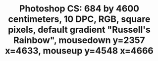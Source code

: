 ---
ee_id_thing: '4279'
site: '1'
type: '2'
inv_num: 2015-055
add_credit: Produced by ege carpets
url: 2015-055-photoshop-cs
title: 'Photoshop CS: 684 by 4600 centimeters, 10 DPC, RGB, square pixels, default
  gradient "Russell''s Rainbow", mousedown y=2357 x=4633, mouseup y=4548 x=4666'
year: '2015'
display_year: '2015'
medium: Carpet
dims:
pitch:
ps:
live_url:
youtube:
https://github.com/coryarcangel/alu:
imgs: photoshop-cs-2015-055-install-2-database-CK.jpg,photoshop-cs-2015-055-install-1-database-CK.jpg
subheading:
download:
commission:
related:
layout: things-i-made
---